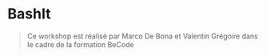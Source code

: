 # BashIt
> Ce workshop est réalisé par Marco De Bona et Valentin Grégoire dans le cadre de la formation BeCode

